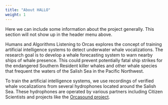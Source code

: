 ```yaml
---
title: "About HALLO"
weight: 1
---
```


Here we can include some information about the project generally. This section will not show up in the header menu above.

Humans and Algorithms Listening to Orcas explores the concept of training artificial intelligence systems to detect underwater whale vocalizations. The research goal is to develop a whale forecasting system to warn nearby ships of whale presence. This could prevent potentially fatal ship strikes for the endangered Southern Resident killer whales and other whale species that frequent the waters of the Salish Sea in the Pacific Northwest. 

To train the artificial intelligence systems, we use recordings of verified whale vocalizations from several hydrophones located around the Salish Sea. These hydrophones are operated by various partners including Citizen Scientists and projects like the [Orcasound project](https://www.orcasound.net/).
